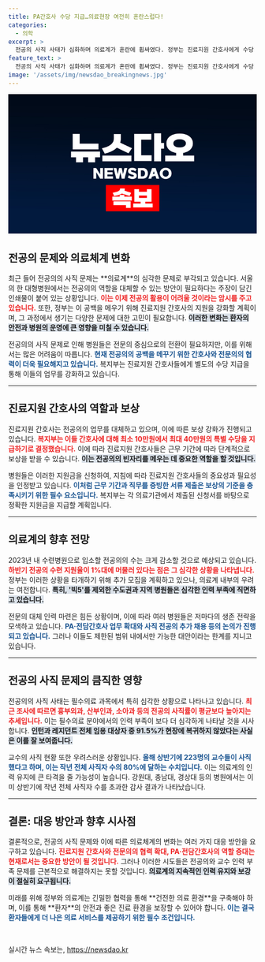 ```yaml
---
title: PA간호사 수당 지급…의료현장 여전히 혼란스럽다!
categories:
  - 의학
excerpt: >
  전공의 사직 사태가 심화하며 의료계가 혼란에 휩싸였다. 정부는 진료지원 간호사에게 수당 지급을 결정했지만, 전문의 부족과 갈팡질팡한 대처로 근본 해법이 미비하다. 필수의료 과목 전공의들의 사직률이 높고, 교수 사직 문제도 심각하다.
feature_text: >
  전공의 사직 사태가 심화하며 의료계가 혼란에 휩싸였다. 정부는 진료지원 간호사에게 수당 지급을 결정했지만, 전문의 부족과 갈팡질팡한 대처로 근본 해법이 미비하다. 필수의료 과목 전공의들의 사직률이 높고, 교수 사직 문제도 심각하다.
image: '/assets/img/newsdao_breakingnews.jpg'
---
```


<p><img src="/assets/img/newsdao_breakingnews.jpg" alt="ranknews 속보" /></p>

<h2 data-ke-size="size26">전공의 문제와 의료체계 변화</h2>

<p data-ke-size="size16">최근 들어 전공의의 사직 문제는 **의료계**의 심각한 문제로 부각되고 있습니다. 서울의 한 대형병원에서는 전공의의 역할을 대체할 수 있는 방안이 필요하다는 주장이 담긴 인쇄물이 붙어 있는 상황입니다. <b><span style="color: #ee2323;">이는 이제 전공의 활용이 어려울 것이라는 암시를 주고 있습니다.</span></b> 또한, 정부는 이 공백을 메우기 위해 진료지원 간호사의 지원을 강화할 계획이며, 그 과정에서 생기는 다양한 문제에 대한 고민이 필요합니다. <b><span style="background-color: #21538527;">이러한 변화는 환자의 안전과 병원의 운영에 큰 영향을 미칠 수 있습니다.</span></b></p>

<p data-ke-size="size16">전공의의 사직 문제로 인해 병원들은 전문의 중심으로의 전환이 필요하지만, 이를 위해서는 많은 어려움이 따릅니다. <b><span style="color: #1a5490;">현재 전공의의 공백을 메꾸기 위한 간호사와 전문의의 협력이 더욱 필요해지고 있습니다.</span></b> 복지부는 진료지원 간호사들에게 별도의 수당 지급을 통해 이들의 업무를 강화하고 있습니다.</p>

<hr />

<h2 data-ke-size="size26">진료지원 간호사의 역할과 보상</h2>

<p data-ke-size="size16">진료지원 간호사는 전공의의 업무를 대체하고 있으며, 이에 따른 보상 강화가 진행되고 있습니다. <b><span style="color: #ee2323;">복지부는 이들 간호사에 대해 최소 10만원에서 최대 40만원의 특별 수당을 지급하기로 결정했습니다.</span></b> 이에 따라 진료지원 간호사들은 근무 기간에 따라 단계적으로 보상을 받을 수 있습니다. <b><span style="background-color: #21538527;">이는 전공의의 빈자리를 메우는 데 중요한 역할을 할 것입니다.</span></b></p>

<p data-ke-size="size16">병원들은 이러한 지원금을 신청하여, 지침에 따라 진료지원 간호사들의 중요성과 필요성을 인정받고 있습니다. <b><span style="color: #1a5490;">이처럼 근무 기간과 직무를 증빙한 서류 제출은 보상의 기준을 충족시키기 위한 필수 요소입니다.</span></b> 복지부는 각 의료기관에서 제출된 신청서를 바탕으로 정확한 지원금을 지급할 계획입니다.</p>

<hr />

<h2 data-ke-size="size26">의료계의 향후 전망</h2>

<p data-ke-size="size16">2023년 내 수련병원으로 입소할 전공의의 수는 크게 감소할 것으로 예상되고 있습니다. <b><span style="color: #ee2323;">하반기 전공의 수련 지원율이 1%대에 머물러 있다는 점은 그 심각한 상황을 나타냅니다.</span></b> 정부는 이러한 상황을 타개하기 위해 추가 모집을 계획하고 있으나, 의료계 내부의 우려는 여전합니다. <b><span style="background-color: #21538527;">특히, '빅5'를 제외한 수도권과 지역 병원들은 심각한 인력 부족에 직면하고 있습니다.</span></b></p>

<p data-ke-size="size16">전문의 대체 인력 마련은 힘든 상황이며, 이에 따라 여러 병원들은 저마다의 생존 전략을 모색하고 있습니다. <b><span style="color: #1a5490;">PA·전담간호사 업무 확대와 사직 전공의 추가 채용 등의 논의가 진행되고 있습니다.</span></b> 그러나 이들도 제한된 범위 내에서만 가능한 대안이라는 한계를 지니고 있습니다.</p>

<hr />

<h2 data-ke-size="size26">전공의 사직 문제의 큼직한 영향</h2>

<p data-ke-size="size16">전공의의 사직 사태는 필수의료 과목에서 특히 심각한 상황으로 나타나고 있습니다. <b><span style="color: #ee2323;">최근 조사에 따르면 흉부외과, 산부인과, 소아과 등의 전공의 사직률이 평균보다 높아지는 추세입니다.</span></b> 이는 필수의료 분야에서의 인력 부족이 보다 더 심각하게 나타날 것을 시사합니다. <b><span style="background-color: #21538527;">인턴과 레지던트 전체 임용 대상자 중 91.5%가 현장에 복귀하지 않았다는 사실은 이를 잘 보여줍니다.</span></b></p>

<p data-ke-size="size16">교수의 사직 현황 또한 우려스러운 상황입니다. <b><span style="color: #1a5490;">올해 상반기에 223명의 교수들이 사직했다고 하며, 이는 작년 전체 사직자 수의 80%에 달하는 수치입니다.</span></b> 이는 의료계의 인력 유지에 큰 타격을 줄 가능성이 높습니다. 강원대, 충남대, 경상대 등의 병원에서는 이미 상반기에 작년 전체 사직자 수를 초과한 감사 결과가 나타났습니다.</p>

<hr />

<h2 data-ke-size="size26">결론: 대응 방안과 향후 시사점</h2>

<p data-ke-size="size16">결론적으로, 전공의 사직 문제와 이에 따른 의료체계의 변화는 여러 가지 대응 방안을 요구하고 있습니다. <b><span style="color: #ee2323;">진료지원 간호사와 전문의의 협력 확대, PA·전담간호사의 역할 증대는 현재로서는 중요한 방안이 될 것입니다.</span></b> 그러나 이러한 시도들은 전공의와 교수 인력 부족 문제를 근본적으로 해결하지는 못할 것입니다. <b><span style="background-color: #21538527;">의료계의 지속적인 인력 유지와 보강이 절실히 요구됩니다.</span></b></p>

<p data-ke-size="size16">미래를 위해 정부와 의료계는 긴밀한 협력을 통해 **건전한 의료 환경**을 구축해야 하며, 이를 통해 **환자**의 안전과 좋은 진료 환경을 보장할 수 있어야 합니다. <b><span style="color: #1a5490;">이는 결국 환자들에게 더 나은 의료 서비스를 제공하기 위한 필수 조건입니다.</span></b></p>

<p data-ke-size="size16">&nbsp;</p>
실시간 뉴스 속보는, <a href="https://newsdao.kr" rel="dofollow">https://newsdao.kr</a>


